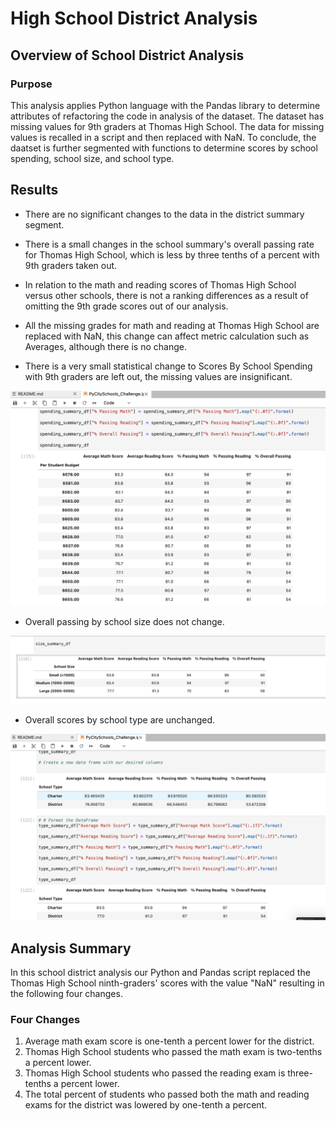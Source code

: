 # High School District Analysis

## Overview of School District Analysis

### Purpose

This analysis applies Python language with the Pandas library to determine attributes of refactoring the code in analysis of the dataset. The dataset has missing values for 9th graders at Thomas High School. The data for missing values is recalled in a script and then replaced with NaN. To conclude, the daatset is further segmented with functions to determine scores by school spending, school size, and school type. 

## Results

- There are no significant changes to the data in the district summary segment. 

- There is a small changes in the school summary's overall passing rate  for Thomas High School, which is less by three tenths of a percent with 9th graders taken out.

- In relation to the math and reading scores of Thomas High School versus other schools, there is not a ranking differences as a result of omitting the 9th grade scores out of our analysis.

- All the missing grades for math and reading at Thomas High School are replaced with NaN, this change can affect metric calculation such as Averages, although there is no change.

- There is a very small statistical change to Scores By School Spending with 9th graders are left out, the missing values are insignificant. 

![Scores by School Spending](https://github.com/MoKmo176/School_District_Analysis/blob/9deed04d4c26d932426e360e710f13a747f33a3c/School_District_Analysis/ReadmeImages/scoresbybudget.png)

- Overall passing by school size does not change. 

![Scores by School Size](https://github.com/MoKmo176/School_District_Analysis/blob/9deed04d4c26d932426e360e710f13a747f33a3c/School_District_Analysis/ReadmeImages/scoresbysize.png)

- Overall scores by school type are unchanged. 

![Schools by School Type](https://github.com/MoKmo176/School_District_Analysis/blob/9deed04d4c26d932426e360e710f13a747f33a3c/School_District_Analysis/ReadmeImages/scorebyschooltype.png)

## Analysis Summary
	
In this school district analysis our Python and Pandas script replaced the Thomas High School ninth-graders' scores with the value "NaN" resulting in the following four changes. 

### Four Changes

1. Average math exam score is one-tenth a percent lower for the district.
2. Thomas High School students who passed the math exam is two-tenths a percent lower.
3. Thomas High School students who passed the reading exam is three-tenths a percent lower.
4. The total percent of students who passed both the math and reading exams for the district was lowered by one-tenth a percent.



